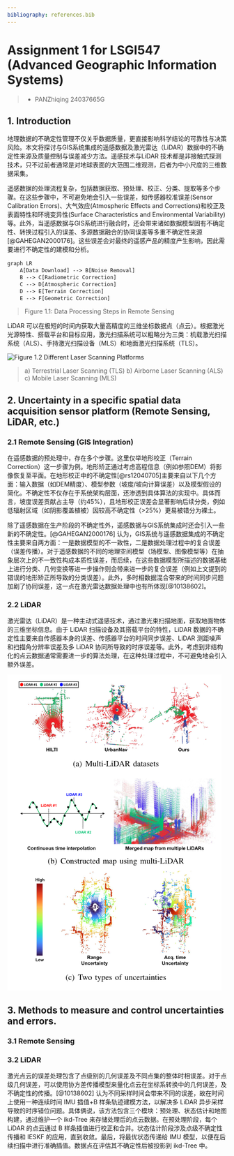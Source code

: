 ```yaml
---
bibliography: references.bib
---
```


# Assignment 1 for LSGI547 (Advanced Geographic Information Systems)
> - PANZhiqing 24037665G


## 1. Introduction
地理数据的不确定性管理不仅关乎数据质量，更直接影响科学结论的可靠性与决策风险。本文将探讨与GIS系统集成的遥感数据及激光雷达（LiDAR）数据中的不确定性来源及质量控制与误差减少方法。遥感技术与LiDAR 技术都是非接触式探测技术，只不过前者通常是对地球表面的大范围二维观测，后者为中小尺度的三维数据采集。

遥感数据的处理流程复杂，包括数据获取、预处理、校正、分类、提取等多个步骤。在这些步骤中，不可避免地会引入一些误差，如传感器校准误差(Sensor Calibration Errors)、大气效应(Atmospheric Effects and Corrections)和校正及表面特性和环境变异性(Surface Characteristics and Environmental Variability)等。此外，当遥感数据与GIS系统进行融合时，还会带来诸如数据模型固有不确定性、转换过程引入的误差、多源数据融合的协同误差等多重不确定性来源[@GAHEGAN2000176]。这些误差会对最终的遥感产品的精度产生影响，因此需要进行不确定性的建模和分析。

```mermaid
graph LR
    A[Data Download] --> B[Noise Removal]
    B --> C[Radiometric Correction]
    C --> D[Atmospheric Correction]
    D --> E[Terrain Correction]
    E --> F[Geometric Correction]
```
> Figure 1.1: Data Processing Steps in Remote Sensing

LiDAR 可以在极短的时间内获取大量高精度的三维坐标数据点（点云）。根据激光光源特性、搭载平台和目标应用，激光扫描系统可以粗略分为三类：机载激光扫描系统（ALS）、手持激光扫描设备（MLS）和地面激光扫描系统（TLS）。

![Figure 1.2 Different Laser Scanning Platforms](./imgs/1.png)
> a) Terrestrial Laser Scanning (TLS) b) Airborne Laser Scanning (ALS) c) Mobile Laser Scanning (MLS)

## 2. Uncertainty in a specific spatial data acquisition sensor platform (Remote Sensing, LiDAR, etc.)

### 2.1 Remote Sensing (GIS Integration)
在遥感数据的预处理中，存在多个步骤。这里仅举地形校正（Terrain Correction）这一步骤为例。地形矫正通过考虑高程信息（例如参照DEM）将影像恢复至平面。在地形校正中的不确定性[@rs12040705]主要来自以下几个方面：输入数据（如DEM精度）、模型参数（坡度/坡向计算误差）以及模型假设的简化。不确定性不仅存在于系统架构层面，还渗透到具体算法的实现中。具体而言，坡度误差贡献占主导（约45%），且地形校正误差会显著影响后续分类，例如低辐射区域（如阴影覆盖植被）因较高不确定性（>25%）更易被错分为裸土。

除了遥感数据在生产阶段的不确定性外，遥感数据与GIS系统集成时还会引入一些新的不确定性。[@GAHEGAN2000176] 认为，GIS系统与遥感数据集成的不确定性主要来自两方面：一是数据模型的不一致性，二是数据处理过程中的复合误差（误差传播）。对于遥感数据的不同的地理空间模型（场模型、图像模型等）在抽象层次上的不一致性构成本质性误差，而后续，在这些数据模型所描述的数据基础上进行分类、几何变换等进一步操作则会带来进一步的复合误差（例如上文提到的错误的地形矫正所导致的分类误差）。此外，多时相数据混合带来的时间同步问题加剧了协同误差，这一点在激光雷达数据处理中也有所体现[@10138602]。

### 2.2 LiDAR
激光雷达（LiDAR）是一种主动式遥感技术，通过激光束扫描地面，获取地面物体的三维坐标信息。由于 LiDAR 扫描设备及其搭载平台的特性，LiDAR 数据的不确定性主要来自传感器本身的误差、传感器平台的时间同步误差、LiDAR 测距噪声和扫描角分辨率误差及多 LiDAR 协同所导致的时序误差等。此外，考虑到非结构化的点云数据通常需要进一步的算法处理，在这种处理过程中，不可避免地会引入额外误差。

![Figure 2.1: Multi-LiDAR Data Uncertainty](./imgs/2.png)


## 3. Methods to measure and control uncertainties and errors.

### 3.1 Remote Sensing


### 3.2 LiDAR
激光点云的误差处理包含了点级别的几何误差及不同点集的整体时相误差。对于点级几何误差，可以使用协方差传播模型来量化点云在坐标系转换中的几何误差，及不确定性的传播。[@10138602] 认为不同采样时间会带来不同的误差，故在时间上使用一种连续时间 IMU 插值+B 样条轨迹建模方法，以解决多 LiDAR 异步采样导致的时序错位问题。具体俩说，该方法包含三个模块：预处理、状态估计和地图构建，通过维护一个 ikd-Tree 来存储处理后的点云数据。在预处理阶段，每个 LiDAR 的点云通过 B 样条插值进行校正和合并。状态估计阶段涉及点级不确定性传播和 IESKF 的应用，直到收敛。最后，将最优状态传递给 IMU 模型，以便在后续扫描中进行准确插值。数据点在评估其不确定性后被投影到 ikd-Tree 中。

